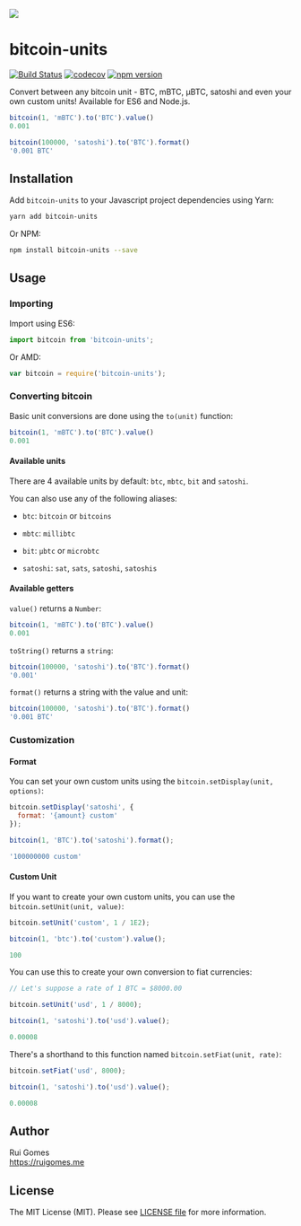 ![](https://ruigomes.me/bitcoin-units.png?v=2)

# bitcoin-units
[![Build Status](https://img.shields.io/travis/ruigomeseu/bitcoin-units.svg)](https://travis-ci.org/ruigomeseu/bitcoin-units) [![codecov](https://img.shields.io/codecov/c/github/ruigomeseu/bitcoin-units.svg)](https://codecov.io/gh/ruigomeseu/bitcoin-units) [![npm version](https://badge.fury.io/js/bitcoin-units.svg)](https://badge.fury.io/js/bitcoin-units)

Convert between any bitcoin unit - BTC, mBTC, μBTC, satoshi and even your own custom units! Available for ES6 and Node.js.

```js
bitcoin(1, 'mBTC').to('BTC').value()
0.001

bitcoin(100000, 'satoshi').to('BTC').format()
'0.001 BTC'
```

## Installation
Add `bitcoin-units` to your Javascript project dependencies using Yarn:
```bash
yarn add bitcoin-units
```
Or NPM:
```bash
npm install bitcoin-units --save
```

## Usage

### Importing
Import using ES6:

```js
import bitcoin from 'bitcoin-units';
```

Or AMD:

```js
var bitcoin = require('bitcoin-units');
```

### Converting bitcoin

Basic unit conversions are done using the `to(unit)` function:
```js
bitcoin(1, 'mBTC').to('BTC').value()
0.001
```

#### Available units

There are 4 available units by default:
`btc`, `mbtc`, `bit` and `satoshi`.

You can also use any of the following aliases:

- `btc`: `bitcoin` or `bitcoins`

- `mbtc`: `millibtc`

- `bit`: `μbtc` or `microbtc`

- `satoshi`: `sat`, `sats`, `satoshi`, `satoshis`



#### Available getters

`value()` returns a `Number`:
```js
bitcoin(1, 'mBTC').to('BTC').value()
0.001
```

`toString()` returns a `string`:
```js
bitcoin(100000, 'satoshi').to('BTC').format()
'0.001'
```

`format()` returns a string with the value and unit:
```js
bitcoin(100000, 'satoshi').to('BTC').format()
'0.001 BTC'
```

### Customization

#### Format
You can set your own custom units using the `bitcoin.setDisplay(unit, options)`:

```js
bitcoin.setDisplay('satoshi', {
  format: '{amount} custom'
});

bitcoin(1, 'BTC').to('satoshi').format();

'100000000 custom'
```

#### Custom Unit
If you want to create your own custom units, you can use the `bitcoin.setUnit(unit, value)`:
```js
bitcoin.setUnit('custom', 1 / 1E2);

bitcoin(1, 'btc').to('custom').value();

100
```

You can use this to create your own conversion to fiat currencies:

```js
// Let's suppose a rate of 1 BTC = $8000.00

bitcoin.setUnit('usd', 1 / 8000);

bitcoin(1, 'satoshi').to('usd').value();

0.00008
```

There's a shorthand to this function named `bitcoin.setFiat(unit, rate)`:
```js
bitcoin.setFiat('usd', 8000);

bitcoin(1, 'satoshi').to('usd').value();

0.00008
```

## Author

Rui Gomes  
https://ruigomes.me  

## License

The MIT License (MIT). Please see [LICENSE file](https://github.com/ruigomeseu/bitcoin-units/blob/master/LICENSE.md) for more information.
